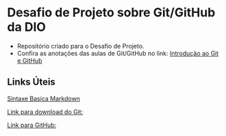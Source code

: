 #  Desafio de Projeto sobre Git/GitHub da DIO

 - Repositório criado para o Desafio de Projeto.
 - Confira as anotações das aulas de Git/GitHub no link: [Introdução ao Git e GitHub](https://github.com/LayzaDev/dio-desafio-github-primeiro-reposit-rio/blob/main/introdu%C3%A7%C3%A3o%20ao%20Git%20e%20GitHub/Anota%C3%A7%C3%B5es.txt)

## Links Úteis

[Sintaxe Basica Markdown](https://www.markdownguide.org/basic-syntax/) 

[Link para download do Git:](https://git-scm.com/downloads)

[Link para GitHub:](https://github.com/)

